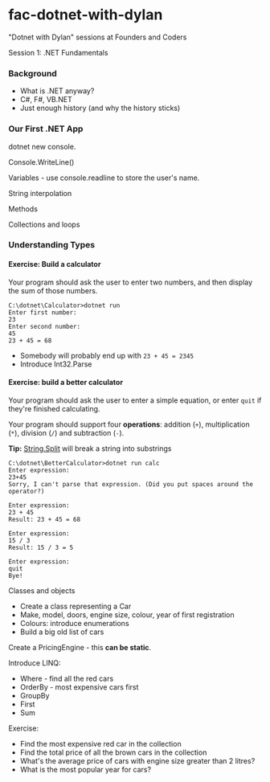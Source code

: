 # fac-dotnet-with-dylan
"Dotnet with Dylan" sessions at Founders and Coders

Session 1: .NET Fundamentals

### **Background**

* What is .NET anyway?
* C#, F#, VB.NET
* Just enough history (and why the history sticks)

### Our First .NET App

dotnet new console.

Console.WriteLine()

Variables - use console.readline to store the user's name.

String interpolation

Methods

Collections and loops

### Understanding Types

#### Exercise: Build a calculator

Your program  should ask the user to enter two numbers, and then display the sum of those numbers.

```
C:\dotnet\Calculator>dotnet run
Enter first number:
23
Enter second number:
45
23 + 45 = 68
```

* Somebody will probably end up with `23 + 45 = 2345`
* Introduce Int32.Parse

#### Exercise: build a better calculator

Your program should ask the user to enter a simple equation, or enter `quit` if they're finished calculating.

Your program should support four **operations**: addition (`+`), multiplication (`*`), division (`/`) and subtraction (`-`).

**Tip:** [String.Split](https://learn.microsoft.com/en-us/dotnet/api/system.string.split?view=net-8.0) will break a string into substrings

```dotnetcli
C:\dotnet\BetterCalculator>dotnet run calc
Enter expression:
23+45
Sorry, I can't parse that expression. (Did you put spaces around the operator?)

Enter expression:
23 + 45
Result: 23 + 45 = 68

Enter expression:
15 / 3
Result: 15 / 3 = 5 

Enter expression:
quit
Bye!
```

Classes and objects

* Create a class representing a Car
* Make, model, doors, engine size, colour, year of first registration
* Colours: introduce enumerations
* Build a big old list of cars

Create a PricingEngine - this **can be static**.

Introduce LINQ:

* Where - find all the red cars
* OrderBy - most expensive cars first
* GroupBy
* First
* Sum

Exercise:

* Find the most expensive red car in the collection
* Find the total price of all the brown cars in the collection
* What's the average price of cars with engine size greater than 2 litres?
* What is the most popular year for cars?









